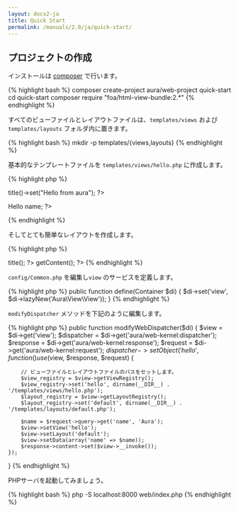 ```yaml
---
layout: docs2-ja
title: Quick Start
permalink: /manuals/2.0/ja/quick-start/
---
```


## プロジェクトの作成

インストールは [composer](http://getcomposer.org) で行います。


{% highlight bash %}
composer create-project aura/web-project quick-start
cd quick-start
composer require "foa/html-view-bundle:2.*"
{% endhighlight %}

すべてのビューファイルとレイアウトファイルは、`templates/views` および `templates/layouts` フォルダ内に置きます。

{% highlight bash %}
mkdir -p templates/{views,layouts}
{% endhighlight %}

基本的なテンプレートファイルを `templates/views/hello.php` に作成します。

{% highlight php %}
<?php // templates/views/hello.php ?>
<?php $this->title()->set("Hello from aura"); ?>
<p>Hello <?= $this->name; ?></p>
{% endhighlight %}


そしてとても簡単なレイアウトを作成します。

{% highlight php %}
<?php // templates/layouts/default.php ?>
<!DOCTYPE html>
<html xmlns="http://www.w3.org/1999/xhtml" xml:lang="en" lang="en-us">
  <head>
    <?php echo $this->title(); ?>
  </head>
  <body>
    <?php echo $this->getContent(); ?>
  </body>
</html>
{% endhighlight %}

`config/Common.php` を編集し`view` のサービスを定義します。

{% highlight php %}
public function define(Container $di)
{
    $di->set('view', $di->lazyNew('Aura\View\View'));
}
{% endhighlight %}

`modifyDispatcher` メソッドを下記のように編集します。

{% highlight php %}
public function modifyWebDispatcher($di)
{
    $view = $di->get('view');
    $dispatcher = $di->get('aura/web-kernel:dispatcher');
    $response = $di->get('aura/web-kernel:response');
    $request = $di->get('aura/web-kernel:request');
    $dispatcher->setObject('hello', function () use ($view, $response, $request) {

        // ビューファイルとレイアウトファイルのパスをセットします。
        $view_registry = $view->getViewRegistry();
        $view_registry->set('hello', dirname(__DIR__) . '/templates/views/hello.php');
        $layout_registry = $view->getLayoutRegistry();
        $layout_registry->set('default', dirname(__DIR__) . '/templates/layouts/default.php');

        $name = $request->query->get('name', 'Aura');
        $view->setView('hello');
        $view->setLayout('default');
        $view->setData(array('name' => $name));
        $response->content->set($view->__invoke());
    });
}
{% endhighlight %}

PHPサーバを起動してみましょう。

{% highlight bash %}
php -S localhost:8000 web/index.php
{% endhighlight %}
